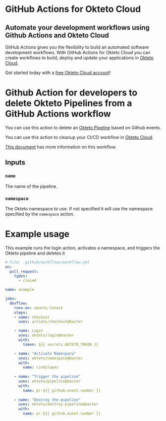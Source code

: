 # GitHub Actions for Okteto Cloud

## Automate your development workflows using Github Actions and Okteto Cloud
GitHub Actions gives you the flexibility to build an automated software development workflows. With GitHub Actions for Okteto Cloud you can create workflows to build, deploy and update your applications in [Okteto Cloud](https://cloud.okteto.com).

Get started today with a [free Okteto Cloud account](https://cloud.okteto.com)!

# Github Action for developers to delete Okteto Pipelines from a GitHub Actions workflow

You can use this action to delete an [Okteto Pipeline](https://okteto.com/blog/cloud-based-development-environments/) based on Github events. 

You can use this action to cleanup your CI/CD workflow in [Okteto Cloud](https://cloud.okteto.com).

[This document](https://okteto.com/docs/tutorials/getting-started-with-pipelines/index.html) has more information on this workflow.

## Inputs

### `name`

The name of the pipeline.

### `namespace`

The Okteto namespace to use. If not specified it will use the namespace specified by the `namespace` action.

# Example usage

This example runs the login action, activates a namespace, and triggers the Okteto pipeline and deletes it

```yaml
# File: .github/workflows/workflow.yml
on: 
  pull_request: 
    types:
      - closed

name: example

jobs:
  devflow:
    runs-on: ubuntu-latest
    steps:
    - name: checkout
      uses: actions/checkout@master    

    - name: Login
      uses: okteto/login@master
      with:
        token: ${{ secrets.OKTETO_TOKEN }}

    - name: "Activate Namespace"
      uses: okteto/namespace@master
      with:
        name: cindylopez
    
    - name: "Trigger the pipeline"
      uses: okteto/pipeline@master
      with:
        name: pr-${{ github.event.number }}
    
    - name: "Destroy the pipeline"
      uses: okteto/destroy-pipeline@master
      with:
        name: pr-${{ github.event.number }}
```


